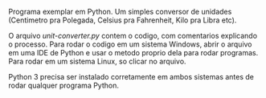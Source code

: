 Programa exemplar em Python. Um simples conversor de unidades (Centimetro pra Polegada, Celsius pra Fahrenheit, Kilo pra Libra etc).

O arquivo *unit-converter.py* contem o codigo, com comentarios explicando o processo. Para rodar o codigo em um sistema Windows, abrir o arquivo em uma IDE de Python e usar o metodo proprio dela para rodar programas. Para rodar em um sistema Linux, so clicar no arquivo.

Python 3 precisa ser instalado corretamente em ambos sistemas antes de rodar qualquer programa Python.
